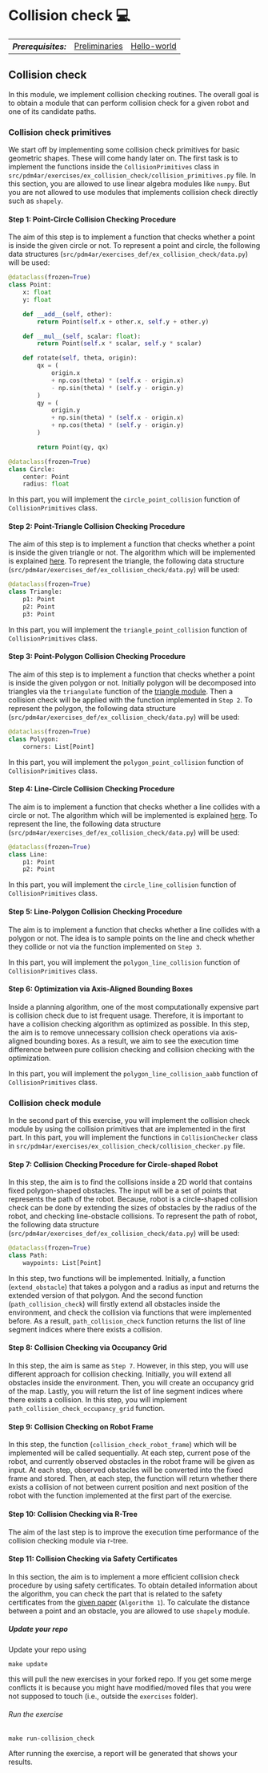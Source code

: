 # Collision check :computer:

<table>
  <tr>
    <th><i>Prerequisites:</i></th><td><a href="./00-preliminaries.html" target="_top">Preliminaries</a></td><td><a href="./01-hello-world.html" target="_top">Hello-world</a></td>
  </tr>
</table>

## Collision check

In this module, we implement collision checking routines. 
The overall goal is to obtain a module that can perform collision check for a given robot and one of its candidate paths.

### Collision check primitives

We start off by implementing some collision check primitives for basic geometric shapes. These will come handy later on. 
The first task is to implement the functions inside the `CollisionPrimitives` class in `src/pdm4ar/exercises/ex_collision_check/collision_primitives.py` file. In this section, you are allowed to use linear algebra modules like `numpy`. But you are not allowed to use modules that implements collision check directly such as `shapely`.

#### Step 1: Point-Circle Collision Checking Procedure

The aim of this step is to implement a function that checks whether a point is inside the given circle or not. To represent a point and circle, the following data structures (`src/pdm4ar/exercises_def/ex_collision_check/data.py`) will be used:

```python
@dataclass(frozen=True)
class Point:
    x: float
    y: float

    def __add__(self, other):
        return Point(self.x + other.x, self.y + other.y)

    def __mul__(self, scalar: float):
        return Point(self.x * scalar, self.y * scalar)

    def rotate(self, theta, origin):
        qx = (
            origin.x
            + np.cos(theta) * (self.x - origin.x)
            - np.sin(theta) * (self.y - origin.y)
        )
        qy = (
            origin.y
            + np.sin(theta) * (self.x - origin.x)
            + np.cos(theta) * (self.y - origin.y)
        )

        return Point(qy, qx)

@dataclass(frozen=True)
class Circle:
    center: Point
    radius: float
```

In this part, you will implement the `circle_point_collision` function of `CollisionPrimitives` class.

#### Step 2: Point-Triangle Collision Checking Procedure

The aim of this step is to implement a function that checks whether a point is inside the given triangle or not. The algorithm which will be implemented is explained [here](http://www.jeffreythompson.org/collision-detection/tri-point.php#:~:text=To%20test%20if%20a%20point,the%20corners%20of%20the%20triangle.). To represent the triangle, the following data structure (`src/pdm4ar/exercises_def/ex_collision_check/data.py`) will be used:

```python
@dataclass(frozen=True)
class Triangle:
    p1: Point
    p2: Point
    p3: Point
```

In this part, you will implement the `triangle_point_collision` function of `CollisionPrimitives` class.

#### Step 3: Point-Polygon Collision Checking Procedure

The aim of this step is to implement a function that checks whether a point is inside the given polygon or not. Initially polygon will be decomposed into triangles via the `triangulate` function of the [triangle module](https://github.com/drufat/triangle). Then a collision check will be applied with the function implemented in `Step 2`. To represent the polygon, the following data structure (`src/pdm4ar/exercises_def/ex_collision_check/data.py`) will be used:

```python
@dataclass(frozen=True)
class Polygon:
    corners: List[Point]
```

In this part, you will implement the `polygon_point_collision` function of `CollisionPrimitives` class.

#### Step 4: Line-Circle Collision Checking Procedure

The aim is to implement a function that checks whether a line collides with a circle or not. The algorithm which will be implemented is explained [here](https://www.jeffreythompson.org/collision-detection/line-circle.php). To represent the line, the following data structure (`src/pdm4ar/exercises_def/ex_collision_check/data.py`) will be used:

```python
@dataclass(frozen=True)
class Line:
    p1: Point
    p2: Point
```

In this part, you will implement the `circle_line_collision` function of `CollisionPrimitives` class.

#### Step 5: Line-Polygon Collision Checking Procedure

The aim is to implement a function that checks whether a line collides with a polygon or not. The idea is to sample points on the line and check whether they collide or not via the function implemented on `Step 3`.

In this part, you will implement the `polygon_line_collision` function of `CollisionPrimitives` class.

#### Step 6: Optimization via Axis-Aligned Bounding Boxes

Inside a planning algorithm, one of the most computationally expensive part is collision check due to ist frequent usage. Therefore, it is important to have a collision checking algorithm as optimized as possible. In this step, the aim is to remove unnecessary collision check operations via axis-aligned bounding boxes. As a result, we aim to see the execution time difference between pure collision checking and collision checking with the optimization.

In this part, you will implement the `polygon_line_collision_aabb` function of `CollisionPrimitives` class.

### Collision check module

In the second part of this exercise, you will implement the collision check module by using the collision primitives that are implemented in the first part. In this part, you will implement the functions in `CollisionChecker` class in `src/pdm4ar/exercises/ex_collision_check/collision_checker.py` file.

#### Step 7: Collision Checking Procedure for Circle-shaped Robot

In this step, the aim is to find the collisions inside a 2D world that contains fixed polygon-shaped obstacles. The input will be a set of points that represents the path of the robot. Because, robot is a circle-shaped collision check can be done by extending the sizes of obstacles by the radius of the robot, and checking line-obstacle collisions. To represent the path of robot, the following data structure (`src/pdm4ar/exercises_def/ex_collision_check/data.py`) will be used:

```python
@dataclass(frozen=True)
class Path:
    waypoints: List[Point]
```
In this step, two functions will be implemented. Initially, a function (`extend_obstacle`) that takes a polygon and a radius as input and returns the extended version of that polygon. And the second function (`path_collision_check`) will firstly extend all obstacles inside the environment, and check the collision via functions that were implemented before. As a result, `path_collision_check` function returns the list of line segment indices where there exists a collision.

#### Step 8: Collision Checking via Occupancy Grid

In this step, the aim is same as `Step 7`. However, in this step, you will use different approach for collision checking. Initially, you will extend all obstacles inside the environment. Then, you will create an occupancy grid of the map. Lastly, you will return the list of line segment indices where there exists a collision. In this step, you will implement `path_collision_check_occupancy_grid` function.

#### Step 9: Collision Checking on Robot Frame

In this step, the function (`collision_check_robot_frame`) which will be implemented will be called sequentially. At each step, current pose of the robot, and currently observed obstacles in the robot frame will be given as input. At each step, observed obstacles will be converted into the fixed frame and stored. Then, at each step, the function will return whether there exists a collision of not between current position and next position of the robot with the function implemented at the first part of the exercise. 

#### Step 10: Collision Checking via R-Tree

The aim of the last step is to improve the execution time performance of the collision checking module via r-tree.

#### Step 11: Collision Checking via Safety Certificates

In this section, the aim is to implement a more efficient collision check procedure by using safety certificates. To obtain detailed information about the algorithm, you can check the part that is related to the safety certificates from the [given paper](https://journals.sagepub.com/doi/full/10.1177/0278364915625345) (`Algorithm 1`). To calculate the distance between a point and an obstacle, you are allowed to use `shapely` module.

##### Update your repo

Update your repo using

```shell
make update
```

this will pull the new exercises in your forked repo. If you get some merge conflicts it is because you might have
modified/moved files that you were not supposed to touch (i.e., outside the `exercises` folder).

###### Run the exercise

```shell
make run-collision_check
```

After running the exercise, a report will be generated that shows your results.